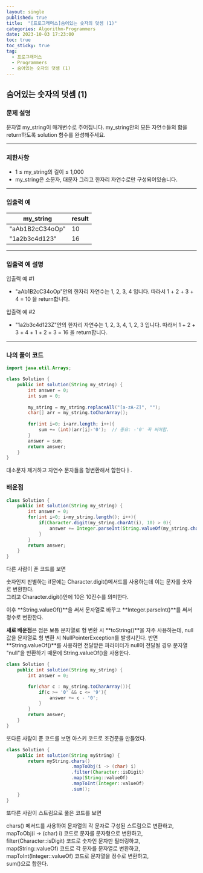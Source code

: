 ```yaml
---
layout: single
published: true
title:  "[프로그래머스]숨어있는 숫자의 덧셈 (1)"
categories: Algorithm-Programmers
date: 2023-10-03 17:23:00
toc: true
toc_sticky: true
tag:   
  - 프로그래머스
  - Programmers
  - 숨어있는 숫자의 덧셈 (1)
---
```


## 숨어있는 숫자의 덧셈 (1)

### 문제 설명

문자열 my_string이 매개변수로 주어집니다. my_string안의 모든 자연수들의 합을 return하도록 solution 함수를 완성해주세요.

----------------

### 제한사항

* 1 ≤ my_string의 길이 ≤ 1,000
* my_string은 소문자, 대문자 그리고 한자리 자연수로만 구성되어있습니다.


----------------

### 입출력 예


|my_string|	result|
|---|---|
|"aAb1B2cC34oOp"|	10|
|"1a2b3c4d123"|	16|

----------------

### 입출력 예 설명

입출력 예 #1  

* "aAb1B2cC34oOp"안의 한자리 자연수는 1, 2, 3, 4 입니다. 따라서 1 + 2 + 3 + 4 = 10 을 return합니다.
  

입출력 예 #2  

* "1a2b3c4d123Z"안의 한자리 자연수는 1, 2, 3, 4, 1, 2, 3 입니다. 따라서 1 + 2 + 3 + 4 + 1 + 2 + 3 = 16 을 return합니다.
  

----------------

### 나의 풀이 코드

```java
import java.util.Arrays;

class Solution {
    public int solution(String my_string) {
        int answer = 0;
        int sum = 0;
        
        my_string = my_string.replaceAll("[a-zA-Z]", "");
        char[] arr = my_string.toCharArray();
        
        for(int i=0; i<arr.length; i++){
            sum += (int)(arr[i]-'0');  // 중요: -'0' 꼭 써야함.
        }
        answer = sum;
        return answer;
    }
}
```
대소문자 제거하고 
자연수 문자들을 형변환해서 합한다ㅏ.




### 배운점

```java
class Solution {
    public int solution(String my_string) {
        int answer = 0;
        for(int i=0; i<my_string.length(); i++){
            if(Character.digit(my_string.charAt(i), 10) > 0){
                answer += Integer.parseInt(String.valueOf(my_string.charAt(i)));
            }
        }
        return answer;
    }
}
```
다른 사람이 푼 코드를 보면 

숫자인지 판별하는 if문에는 Character.digit()메서드를 사용하는데 이는 문자를 숫자로 변환한다.  
그리고 Character.digit()안에 10은 10진수를 의미한다.

이후 **String.valueOf()**을 써서 문자열로 바꾸고 **Integer.parseInt()**를 써서 정수로 변환한다.

**새로 배운점**은 점은 보통 문자열로 형 변환 시 **toString()**을 자주 사용하는데, null값을 문자열로 형 변환 시 NullPointerException를 발생시킨다. 반면 **String.valueOf()**를 사용하면 전달받은 파라미터가 null이 전달될 경우 문자열 "null"을 반환하기 때문에 String.valueOf()을 사용한다.

 




```java
class Solution {
    public int solution(String my_string) {
        int answer = 0;

        for(char c : my_string.toCharArray()){
            if(c >= '0' && c <= '9'){
                answer += c - '0';
            }
        }
        return answer;
    }
}
```

또다른 사람이 푼 코드를 보면 아스키 코드로 조건문을 만들었다. 



```java
class Solution {
    public int solution(String myString) {
        return myString.chars()
                        .mapToObj(i -> (char) i)
                        .filter(Character::isDigit)
                        .map(String::valueOf)
                        .mapToInt(Integer::valueOf)
                        .sum();
    }
}
```
또다른 사람이 스트림으로 풀은 코드를 보면  

chars() 메서드를 사용하여 문자열의 각 문자로 구성된 스트림으로 변환하고,  
mapToObj(i -> (char) i) 코드로 문자를 문자형으로 변환하고,  
filter(Character::isDigit) 코드로 숫자인 문자만 필터링하고,  
map(String::valueOf) 코드로  각 문자를 문자열로 변환하고,  
mapToInt(Integer::valueOf) 코드로 문자열을 정수로 변환하고,  
sum()으로 합한다.



